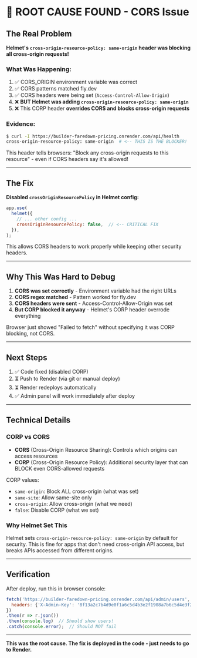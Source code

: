 # 🎯 ROOT CAUSE FOUND - CORS Issue

## The Real Problem

**Helmet's `cross-origin-resource-policy: same-origin` header was blocking all cross-origin requests!**

### What Was Happening:

1. ✅ CORS_ORIGIN environment variable was correct
2. ✅ CORS patterns matched fly.dev  
3. ✅ CORS headers were being set (`Access-Control-Allow-Origin`)
4. ❌ **BUT Helmet was adding `cross-origin-resource-policy: same-origin`**
5. ❌ This CORP header **overrides CORS and blocks cross-origin requests**

### Evidence:

```bash
$ curl -I https://builder-faredown-pricing.onrender.com/api/health
cross-origin-resource-policy: same-origin  # <-- THIS IS THE BLOCKER!
```

This header tells browsers: "Block any cross-origin requests to this resource" - even if CORS headers say it's allowed!

---

## The Fix

**Disabled `crossOriginResourcePolicy` in Helmet config:**

```javascript
app.use(
  helmet({
    // ... other config ...
    crossOriginResourcePolicy: false,  // <-- CRITICAL FIX
  }),
);
```

This allows CORS headers to work properly while keeping other security headers.

---

## Why This Was Hard to Debug

1. **CORS was set correctly** - Environment variable had the right URLs
2. **CORS regex matched** - Pattern worked for fly.dev
3. **CORS headers were sent** - Access-Control-Allow-Origin was set
4. **But CORP blocked it anyway** - Helmet's CORP header overrode everything

Browser just showed "Failed to fetch" without specifying it was CORP blocking, not CORS.

---

## Next Steps

1. ✅ Code fixed (disabled CORP)
2. ⏳ Push to Render (via git or manual deploy)
3. ⏳ Render redeploys automatically
4. ✅ Admin panel will work immediately after deploy

---

## Technical Details

### CORP vs CORS

- **CORS** (Cross-Origin Resource Sharing): Controls which origins can access resources
- **CORP** (Cross-Origin Resource Policy): Additional security layer that can BLOCK even CORS-allowed requests

CORP values:
- `same-origin`: Block ALL cross-origin (what was set)
- `same-site`: Allow same-site only
- `cross-origin`: Allow cross-origin (what we need)
- `false`: Disable CORP (what we set)

### Why Helmet Set This

Helmet sets `cross-origin-resource-policy: same-origin` by default for security. This is fine for apps that don't need cross-origin API access, but breaks APIs accessed from different origins.

---

## Verification

After deploy, run this in browser console:

```javascript
fetch('https://builder-faredown-pricing.onrender.com/api/admin/users', {
  headers: {'X-Admin-Key': '8f13a2c7b4d9e0f1a6c5d4b3e2f1908a7b6c5d4e3f2a1b0c9d8e7f6a5b4c3d2e1'}
})
.then(r => r.json())
.then(console.log)  // Should show users!
.catch(console.error);  // Should NOT fail
```

---

**This was the root cause. The fix is deployed in the code - just needs to go to Render.**
